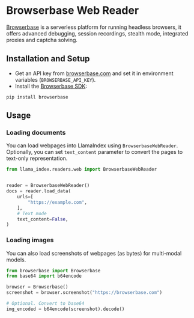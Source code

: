 # Browserbase Web Reader

[Browserbase](https://browserbase.com) is a serverless platform for running headless browsers, it offers advanced debugging, session recordings, stealth mode, integrated proxies and captcha solving.

## Installation and Setup

- Get an API key from [browserbase.com](https://browserbase.com) and set it in environment variables (`BROWSERBASE_API_KEY`).
- Install the [Browserbase SDK](http://github.com/browserbase/python-sdk):

```
pip install browserbase
```

## Usage

### Loading documents

You can load webpages into LlamaIndex using `BrowserbaseWebReader`. Optionally, you can set `text_content` parameter to convert the pages to text-only representation.

```python
from llama_index.readers.web import BrowserbaseWebReader


reader = BrowserbaseWebReader()
docs = reader.load_data(
    urls=[
        "https://example.com",
    ],
    # Text mode
    text_content=False,
)
```

### Loading images

You can also load screenshots of webpages (as bytes) for multi-modal models.

```python
from browserbase import Browserbase
from base64 import b64encode

browser = Browserbase()
screenshot = browser.screenshot("https://browserbase.com")

# Optional. Convert to base64
img_encoded = b64encode(screenshot).decode()
```
